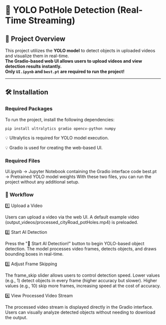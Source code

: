 # 🚀 YOLO PotHole Detection (Real-Time Streaming)

## 📌 Project Overview
This project utilizes the **YOLO model** to detect objects in uploaded videos and visualize them in real-time.  
**The Gradio-based web UI allows users to upload videos and view detection results instantly.**  
**Only `UI.ipynb` and `best.pt` are required to run the project!**  

---

## 🛠️ Installation

### Required Packages
To run the project, install the following dependencies:  

```pip install ultralytics gradio opencv-python numpy```

💡 Ultralytics is required for YOLO model execution.

💡 Gradio is used for creating the web-based UI.

### Required Files

UI.ipynb → Jupyter Notebook containing the Gradio interface code
best.pt → Pretrained YOLO model weights
With these two files, you can run the project without any additional setup.

### 🔄 Workflow
1️⃣ Upload a Video

Users can upload a video via the web UI.
A default example video (output_videos/processed_cityRoad_potHoles.mp4) is preloaded.

2️⃣ Start AI Detection

Press the "🚀 Start AI Detection!" button to begin YOLO-based object detection.
The model processes video frames, detects objects, and draws bounding boxes in real-time.

3️⃣ Adjust Frame Skipping

The frame_skip slider allows users to control detection speed.
Lower values (e.g., 1) detect objects in every frame (higher accuracy but slower).
Higher values (e.g., 10) skip more frames, increasing speed at the cost of accuracy.

4️⃣ View Processed Video Stream

The processed video stream is displayed directly in the Gradio interface.
Users can visually analyze detected objects without needing to download the output.

